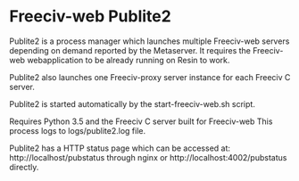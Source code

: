 Freeciv-web Publite2
====================

Publite2 is a process manager which launches multiple Freeciv-web servers
depending on demand reported by the Metaserver. It requires the Freeciv-web
webapplication to be already running on Resin to work.

Publite2 also launches one Freeciv-proxy server instance for each
Freeciv C server.

Publite2 is started automatically by the start-freeciv-web.sh script.

Requires Python 3.5 and the Freeciv C server built for Freeciv-web
This process logs to logs/publite2.log file.

Publite2 has a HTTP status page which can be accessed at:
http://localhost/pubstatus through nginx or
http://localhost:4002/pubstatus directly.
